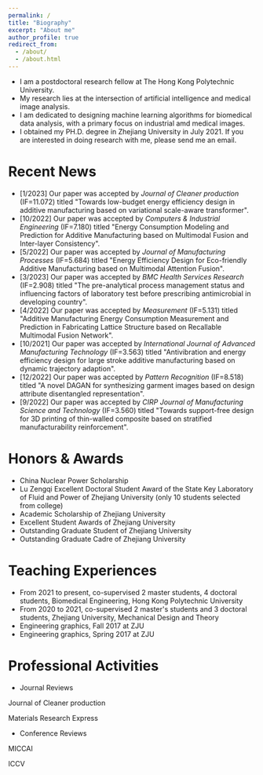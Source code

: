 ```yaml
---
permalink: /
title: "Biography"
excerpt: "About me"
author_profile: true
redirect_from: 
  - /about/
  - /about.html
---
```


- I am a postdoctoral research fellow at The Hong Kong Polytechnic University. 
- My research lies at the intersection of artificial intelligence and medical image analysis. 
- I am dedicated to designing machine learning algorithms for biomedical data analysis, with a primary focus on industrial amd medical images.
- I obtained my PH.D. degree in Zhejiang University in July 2021. If you are interested in doing research with me, please send me an email.

Recent News
======
- [1/2023] Our paper was accepted by *Journal of Cleaner production* (IF=11.072) titled "Towards low-budget energy efficiency design in additive manufacturing based on variational scale-aware transformer".
- [10/2022] Our paper was accepted by *Computers & Industrial Engineering* (IF=7.180) titled "Energy Consumption Modeling and Prediction for Additive Manufacturing based on Multimodal Fusion and Inter-layer Consistency".
- [5/2022] Our paper was accepted by *Journal of Manufacturing Processes* (IF=5.684) titled "Energy Efficiency Design for Eco-friendly Additive Manufacturing based on Multimodal Attention Fusion".
- [3/2023] Our paper was accepted by *BMC Health Services Research* (IF=2.908) titled "The pre-analytical process management status and influencing factors of laboratory test before prescribing antimicrobial in developing country".
- [4/2022] Our paper was accepted by *Measurement* (IF=5.131) titled "Additive Manufacturing Energy Consumption Measurement and Prediction in Fabricating Lattice Structure based on Recallable Multimodal Fusion Network".
- [10/2021] Our paper was accepted by *International Journal of Advanced Manufacturing Technology* (IF=3.563) titled "Antivibration and energy efficiency design for large stroke additive manufacturing based on dynamic trajectory adaption".
- [12/2022] Our paper was accepted by *Pattern Recognition* (IF=8.518) titled "A novel DAGAN for synthesizing garment images based on design attribute disentangled representation".
- [9/2022] Our paper was accepted by *CIRP Journal of Manufacturing Science and Technology* (IF=3.560) titled "Towards support-free design for 3D printing of thin-walled composite based on stratified manufacturability reinforcement".


Honors & Awards
======
- China Nuclear Power Scholarship
- Lu Zengqi Excellent Doctoral Student Award of the State Key Laboratory of Fluid and Power of Zhejiang University (only 10 students selected from college)
- Academic Scholarship of Zhejiang University
- Excellent Student Awards of Zhejiang University
- Outstanding Graduate Student of Zhejiang University
- Outstanding Graduate Cadre of Zhejiang University

Teaching Experiences
======
- From 2021 to present, co-supervised 2 master students, 4 doctoral students, Biomedical Engineering, Hong Kong Polytechnic University
- From 2020 to 2021, co-supervised 2 master's students and 3 doctoral students, Zhejiang University, Mechanical Design and Theory
- Engineering graphics, Fall 2017 at ZJU
- Engineering graphics, Spring 2017 at ZJU

Professional Activities
======
- Journal Reviews

Journal of Cleaner production

Materials Research Express

- Conference Reviews

MICCAI

ICCV

<script type="text/javascript" id="clstr_globe" src="//clustrmaps.com/globe.js?d=QiEmASDE_NzL_f0065Zm6X9uuI_uJhQtg3YM9NlZnOI"></script>

